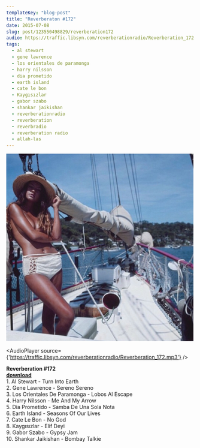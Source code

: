 ```yaml
---
templateKey: "blog-post"
title: "Reverberaton #172"
date: 2015-07-08
slug: post/123550498829/reverberation172
audio: https://traffic.libsyn.com/reverberationradio/Reverberation_172.mp3
tags:
  - al stewart
  - gene lawrence
  - los orientales de paramonga
  - harry nilsson
  - dia prometido
  - earth island
  - cate le bon
  - Kaygısızlar
  - gabor szabo
  - shankar jaikishan
  - reverberationradio
  - reverberation
  - reverbradio
  - reverberation radio
  - allah-las
---
```


![Reverberaton #172](../images/315c648a6015bbd4421e5fee666d60ec21a44557638d282ac7522b949a7916df.png)

<AudioPlayer source={'https://traffic.libsyn.com/reverberationradio/Reverberation_172.mp3'} />

<p><b>Reverberation #172<br /></b><b><a href="https://traffic.libsyn.com/reverberationradio/Reverberation_172.mp3">download</a><br /></b>1. Al Stewart - Turn Into Earth<br />2. Gene Lawrence - Sereno Sereno<br />3. Los Orientales De Paramonga - Lobos Al Escape<br />4. Harry Nilsson - Me And My Arrow<br />5. Dia Prometido - Samba De Una Sola Nota<br />6. Earth Island - Seasons Of Our Lives<br />7. Cate Le Bon - No God<br />8. Kayg&#305;s&#305;zlar - Elif Deyi<br />9. Gabor Szabo - Gypsy Jam<br />10. Shankar Jaikishan - Bombay Talkie</p>
